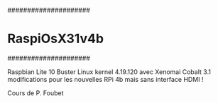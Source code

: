 
#####################
#  RaspiOsX31v4b    #
#####################

Raspbian Lite 10 Buster
Linux kernel 4.19.120 avec Xenomai Cobalt 3.1 
modifications pour les nouvelles RPi 4b mais sans interface HDMI !

Cours de P. Foubet

